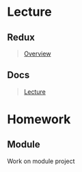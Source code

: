 # Lecture

## Redux

> [Overview](https://redux.js.org/introduction/getting-started)

## Docs

> [Lecture](https://docs.google.com/document/d/1e7MamLm0J2mZE3XKHAK0vFUFiLk77xfu2Z3RffTosso/edit?usp=sharing)

# Homework

## Module

Work on module project
